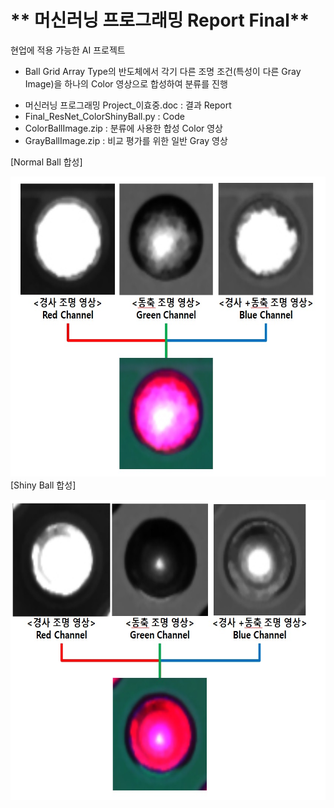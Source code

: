 # ** 머신러닝 프로그래밍 Report Final** 
현업에 적용 가능한 AI 프로젝트
  + Ball Grid Array Type의 반도체에서 각기 다른 조명 조건(특성이 다른 Gray Image)을 하나의 Color 영상으로 합성하여 분류를 진행

- 머신러닝 프로그래밍 Project_이효중.doc : 결과 Report
- Final_ResNet_ColorShinyBall.py : Code
- ColorBallImage.zip : 분류에 사용한 합성 Color 영상
- GrayBallImage.zip : 비교 평가를 위한 일반 Gray 영상

[Normal Ball 합성]</p>
<img src=".\Combine Normal Ball.jpg"  width="640" height="480"> 
[Shiny Ball 합성]</p>
<img src=".\Combine Shiny Ball.jpg"  width="640" height="480"> 
<p align="center">
  
</p>
</br>